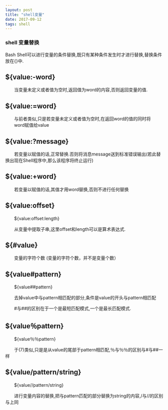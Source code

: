 ```yaml
---
layout: post
title: "shell变量"
date: 2017-09-12
tags: shell
---
```





### shell 变量替换

Bash Shell可以进行变量的条件替换,既只有某种条件发生时才进行替换,替换条件放在{}中.

## ${value:-word}
　　当变量未定义或者值为空时,返回值为word的内容,否则返回变量的值.

## ${value:=word}
　　与前者类似,只是若变量未定义或者值为空时,在返回word的值的同时将
　　word赋值给value

## ${value:?message}
　　若变量以赋值的话,正常替换.否则将消息message送到标准错误输出(若此替换出现在Shell程序中,那么该程序将终止运行)

## ${value:+word}
　　若变量以赋值的话,其值才用word替换,否则不进行任何替换

## ${value:offset}
　　${value:offset:length}

　　从变量中提取子串,这里offset和length可以是算术表达式.

## ${#value}
　　变量的字符个数 (变量的字符个数，并不是变量个数）

## ${value#pattern}
　　${value##pattern}

　　去掉value中与pattern相匹配的部分,条件是value的开头与pattern相匹配

　　#与##的区别在于一个是最短匹配模式,一个是最长匹配模式.

## ${value％pattern}
　　${value％％pattern}

　　于(7)类似,只是是从value的尾部于pattern相匹配,％与％％的区别与#与##一样

## ${value/pattern/string}
　　${value//pattern/string}

　　进行变量内容的替换,把与pattern匹配的部分替换为string的内容,/与//的区别与上同
　　
